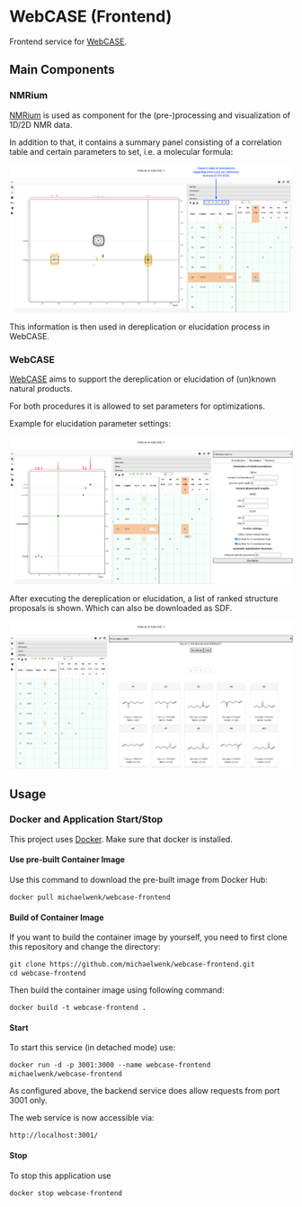 # WebCASE (Frontend)

Frontend service for [WebCASE](https://github.com/michaelwenk/webcase).

## Main Components
### NMRium
[NMRium](https://github.com/cheminfo/nmrium) is used as component for the (pre-)processing and visualization of 1D/2D NMR data.

In addition to that, it contains a summary panel consisting of a correlation table and certain parameters to set, i.e. a molecular formula: 

<div align="center">
    <img width="700" alt="screenshot_nmrium_1" src="public/screenshots/nmrium_1.png">
</div>

This information is then used in dereplication or elucidation process in WebCASE.

### WebCASE
[WebCASE](https://github.com/michaelwenk/webcase) aims to support the dereplication or elucidation of (un)known natural products.

For both procedures it is allowed to set parameters for optimizations. 

Example for elucidation parameter settings:

<div align="center">
    <img width="700" alt="screenshot_webcase_1" src="public/screenshots/webcase_1.png">
</div>

After executing the dereplication or elucidation, a list of ranked structure proposals is shown. Which can also be downloaded as SDF.

<div align="center">
    <img width="700" alt="screenshot_webcase_2" src="public/screenshots/webcase_2.png">
</div>


## Usage
### Docker and Application Start/Stop

This project uses [Docker](https://www.docker.com). Make sure that docker is installed.

#### Use pre-built Container Image

Use this command to download the pre-built image from Docker Hub:

    docker pull michaelwenk/webcase-frontend

#### Build of Container Image

If you want to build the container image by yourself, you need to first clone this repository and change the directory:

    git clone https://github.com/michaelwenk/webcase-frontend.git
    cd webcase-frontend

Then build the container image using following command:

    docker build -t webcase-frontend .

#### Start

To start this service (in detached mode) use:

    docker run -d -p 3001:3000 --name webcase-frontend michaelwenk/webcase-frontend

As configured above, the backend service does allow requests from port 3001 only.

The web service is now accessible via:

    http://localhost:3001/

#### Stop

To stop this application use

    docker stop webcase-frontend
